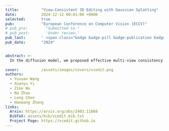 ```yaml
---
title:          "View-Consistent 3D Editing with Gaussian Splatting"
date:           2024-12-12 00:01:00 +0800
selected:       true
pub:            "European Conference on Computer Vision (ECCV)"
# pub_pre:        "Submitted to "
# pub_post:       'Under review.'
pub_last:       ' <span class="badge badge-pill badge-publication badge-primary">Poster</span>'
pub_date:       "2024"


abstract: >-
  In the diffusion model, we proposed effective multi-view consistency designs that harmonize the inconsistent multi-view image guidance by integrating with 3D Gaussian Splatting (3DGS) characteristics, offering high-quality 3DGS editing.
  
cover:          /assets/images/covers/vcedit.png
authors:
  - Yuxuan Wang
  - Xuanyu Yi
  - Zike Wu
  - Na Zhao
  - Long Chen
  - Hanwang Zhang
links:
  Arxiv: https://arxiv.org/abs/2403.11868
  BibTeX: assets/bib/vcedit.bib.txt
  Project Page: https://vcedit.github.io
---
```

